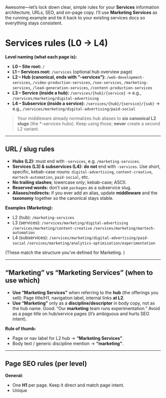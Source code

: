 Awesome—let’s lock down clear, simple rules for your **Services** information architecture, URLs, SEO, and on-page copy. I’ll use **Marketing Services** as the running example and tie it back to your existing services docs so everything stays consistent. &#x20;

# Services rules (L0 → L4)

**Level naming (what each page is):**

* **L0 – Site root:** `/`
* **L1 – Services root:** `/services` (optional hub overview page)
* **L2 – Hub (canonical, ends with “-services”):**
  `/web-development-services`, `/video-production-services`, `/seo-services`, `/marketing-services`, `/lead-generation-services`, `/content-production-services`
* **L3 – Service (inside a hub):**
  `/services/{hub}/{service}` → e.g., `/services/marketing/digital-advertising`
* **L4 – Subservice (inside a service):**
  `/services/{hub}/{service}/{sub}` → e.g., `/services/marketing/digital-advertising/paid-social`

> Your middleware already normalizes hub aliases to **six canonical L2 slugs** (the \*-services hubs). Keep using those; **never** create a second L2 variant.

---

## URL / slug rules

* **Hubs (L2):** must end with `-services`, e.g. `/marketing-services`.
* **Services (L3) & subservices (L4):** **do not** end with `-services`.
  Use short, specific, kebab-case nouns:
  `digital-advertising`, `content-creative`, `martech-automation`, `paid-social`, etc.
* **No trailing slashes**; lowercase only; kebab-case; ASCII.
* **Reserved words:** don’t use `packages` as a subservice slug.
* **Aliases/redirects:** if you ever add an alias, update **middleware** and the **taxonomy** together so the canonical stays stable.

**Examples (Marketing):**

* L2 (hub): `/marketing-services`
* L3 (services):
  `/services/marketing/digital-advertising`
  `/services/marketing/content-creative`
  `/services/marketing/martech-automation`
* L4 (subservices):
  `/services/marketing/digital-advertising/paid-social`
  `/services/marketing/analytics-optimization/experimentation`

(These match the structure you’ve defined for Marketing. )

---

## “Marketing” vs “Marketing Services” (when to use which)

* **Use “Marketing Services”** when referring to the **hub** (the offerings you sell):
  Page title/H1, navigation label, internal links **at L2**.
* **Use “Marketing”** only as a **discipline/descriptor** in body copy, not as the hub name.
  Good: “Our **marketing** team runs experimentation.”
  Avoid as a page title on hub/service pages (it’s ambiguous and hurts SEO intent).

**Rule of thumb:**

* Page or nav label for L2 hub → **“Marketing Services”**.
* Body text / generic discipline mention → **“marketing”**.

---

## Page SEO rules (per level)

**General:**

* One **H1** per page. Keep it direct and match page intent.
* Unique **<title>** (50–60 chars) and **meta description** (140–160 chars).
* Use **breadcrumb schema** (JSON-LD) across L2–L4.
* Internal links should follow the canonical paths; add `rel="canonical"` only if an alias exists (ideally aliases 301 to the canonical).

### L2 hub (e.g., `/marketing-services`)

* **Title:** `Marketing Services | Company`
* **H1:** `Marketing Services`
* **H2s:** six L3 categories (cards/sections), each linking to its L3 page.
* **Copy focus:** value prop + category overviews + proof (logos, testimonials).
* **Structured data:** `Organization`, `BreadcrumbList`.

### L3 service (e.g., `/services/marketing/digital-advertising`)

* **Title:** `Digital Advertising Services | Company`
* **H1:** `Digital Advertising Services`
* **H2s:** key offers or outcomes (e.g., Paid Search, Paid Social, Programmatic).
* **Copy focus:** what/why/outcomes, pricing signals or CTAs, FAQs.
* **Structured data:** `Service`, `FAQPage` (if FAQs), `BreadcrumbList`.

### L4 subservice (e.g., `/services/marketing/digital-advertising/paid-social`)

* **Title:** `Paid Social Advertising | Company`
* **H1:** `Paid Social Advertising`
* **Copy focus:** scope, deliverables, process, examples, CTA.
* **Structured data:** `Service`, optional `Product` if you package it.

> Your “Marketing Services Structure” already enumerates the L3/L4 breakdown—mirror those names and slugs exactly to keep taxonomy, pages, and URLs aligned.&#x20;

---

## Copy rules (headings & phrasing)

* **Headings (H1/H2):**

  * L2 hub: “**{Hub} Services**” (e.g., “Marketing Services”).
  * L3 service: “**{Service} Services**” (e.g., “Analytics & Optimization Services”).
  * L4 subservice: **no “services”** suffix if it’s a technique (“Paid Social Advertising”).
* **Use “for {audience/industry}”** when targeting a segment:

  * “Digital Advertising **for SaaS**” → ok as an H2 or section header.
  * Keep L2/L3 H1s generic (broadest intent); use segment targeting in sections.
* **Avoid fluff:** start sections with outcomes and proof. Add FAQs to capture long-tail.

---

## Navigation, breadcrumbs, and anchors

* **Nav labels** must match page H1s for clarity (L2/L3).
* **Breadcrumbs** reflect L2→L3→L4 (no L1 if `/services` is just a virtual root).
* **Anchors**: use semantic, predictable ids (e.g., `#pricing`, `#faqs`).

---

## Content modules per level (minimum viable)

* **L2 (hub):** Hero, overview, six category cards (L3), testimonials, CTA.
* **L3 (service):** Hero, outcomes, list of L4s, case studies, FAQs, CTA.
* **L4 (subservice):** Hero, what you do, process, examples, FAQs, CTA.

(Your Services Knowledge Hub groups these consistently; keep both the “structure” doc and “directory tree” in sync as you evolve content. )

---

## Internal linking rules

* From **L2 → L3:** grid/cards for each service.
* From **L3 → L4:** list/cards of subservices; related services section.
* From **L4:** link up to parent (L3) and across to siblings (other L4s), plus 1–2 related L3s in other hubs if relevant (but avoid link farms).

---

## Analytics & conversions

* All L2–L4 pages: consistent **primary CTA** (book, contact, quote).
* Track **CTA clicks**, **section visibility** (for long pages), and **FAQ toggles** for intent signals.
* Use the same event names and properties across hubs (helps reporting).

---

# Examples (Marketing)

### L2 hub

* **URL:** `/marketing-services`
* **Title:** `Marketing Services | Company`
* **H1:** `Marketing Services`
* **Sections:** Digital Advertising, Content & Creative, MarTech & Automation, Analytics & Optimization, PR & Communications, Strategy & Consulting.&#x20;

### L3 service

* **URL:** `/services/marketing/digital-advertising`
* **Title:** `Digital Advertising Services | Company`
* **H1:** `Digital Advertising Services`
* **Child links (L4):** Paid Search, Paid Social, Programmatic, CTV-OTT, Remarketing, Shopping/Retail Media.&#x20;

### L4 subservice

* **URL:** `/services/marketing/digital-advertising/paid-social`
* **Title:** `Paid Social Advertising | Company`
* **H1:** `Paid Social Advertising`
* **Body:** platforms, targeting, creative, measurement; CTA.

---

## Governance & “single source of truth”

* **Taxonomy:** keep canonical slugs and the L2→L3→L4 tree in one place, then **import** it everywhere (pages, middleware, scripts).
* **Middleware:** only knows **hubs** (L2) and their **aliases** → redirects to canonical `*-services`. Don’t hardcode services/subservices in middleware.
* **generateStaticParams:** derive all L3/L4 paths **from the taxonomy**, not ad hoc arrays.

---

## Documentation that mirrors the project

* Create `/docs/services` with this structure:

  ```
  docs/
    services/
      services_index.md
      marketing/
        marketing_services_structure.md
        marketing_directory_tree.txt
      seo-services/ ...
      web-development/ ...
      video-production/ ...
      lead-generation/ ...
      content-production/ ...
  ```
* **Two files per hub:**

  * **Structure** (client-facing, L2→L3→L4 descriptions).
  * **Directory tree** (internal file tree for assets/pages).
* Update the index when you add/edit hubs; keep file names in `snake_case` for consistency. (Matches the “Services Knowledge Hub” pattern you started. )

---

## Quick checklist (use every time)

* ✅ URL matches level rules (L2 ends with `-services`; L3/L4 don’t).
* ✅ H1 matches page intent (L2/L3: “{Thing} Services”; L4: specific technique).
* ✅ Title/description unique; breadcrumb JSON-LD present.
* ✅ Internal links wired L2→L3→L4; related links sensible.
* ✅ Copy uses **“Marketing Services”** for the hub and **“marketing”** as a discipline inside body text.
* ✅ New slugs/titles reflected in **taxonomy**, pages, and docs.

If you want, I can turn this into a ready-to-drop **`docs/services/rules.md`** plus a small **lint script** that checks H1/title alignment across L2–L4.
